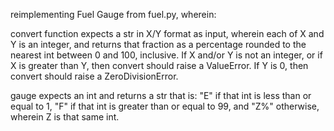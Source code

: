 reimplementing Fuel Gauge from fuel.py, wherein:

convert function expects a str in X/Y format as input, wherein each of X and Y is an integer, and returns that fraction as a percentage rounded to the nearest int between 0 and 100, inclusive. If X and/or Y is not an integer, or if X is greater than Y, then convert should raise a ValueError. If Y is 0, then convert should raise a ZeroDivisionError.

gauge expects an int and returns a str that is:
"E" if that int is less than or equal to 1,
"F" if that int is greater than or equal to 99,
and "Z%" otherwise, wherein Z is that same int.
